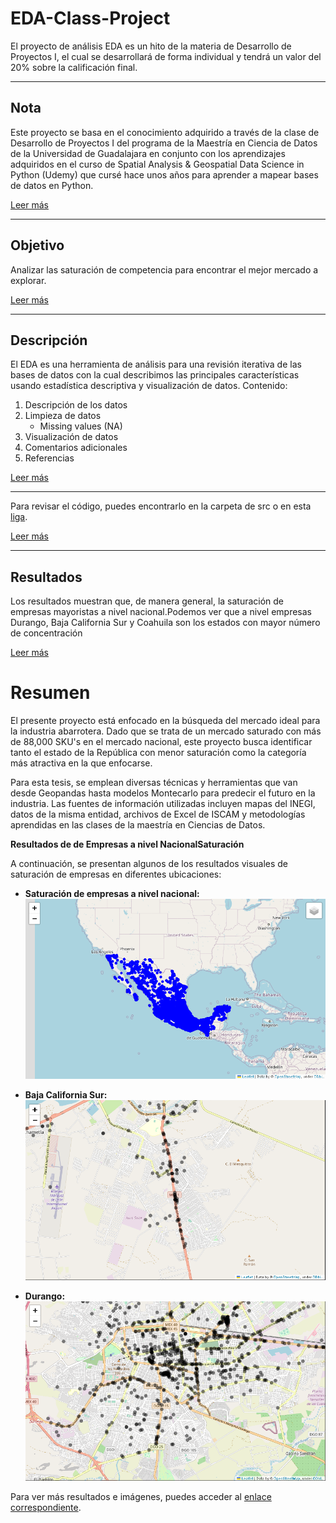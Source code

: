 # EDA-Class-Project

El proyecto de análisis EDA es un hito de la materia de Desarrollo de Proyectos I, el cual se desarrollará de forma individual y tendrá un valor del 20% sobre la calificación final.

---

## Nota

Este proyecto se basa en el conocimiento adquirido a través de la clase de Desarrollo de Proyectos I del programa de la Maestría en Ciencia de Datos de la Universidad de Guadalajara en conjunto con los aprendizajes adquiridos en el curso de Spatial Analysis & Geospatial Data Science in Python (Udemy) que cursé hace unos años para aprender a mapear bases de datos en Python.

[Leer más](https://github.com/miguelrojas1990/EDA-Class-project#Nota)

---

## Objetivo

Analizar las saturación de competencia para encontrar el mejor mercado a explorar.

[Leer más](https://github.com/miguelrojas1990/EDA-Class-project#Objetivo)

---

## Descripción

El EDA es una herramienta de análisis para una revisión iterativa de las bases de datos con la cual describimos las principales características usando estadística descriptiva y visualización de datos. Contenido:

1. Descripción de los datos
2. Limpieza de datos
    - Missing values (NA)
3. Visualización de datos
4. Comentarios adicionales
5. Referencias

[Leer más](https://github.com/miguelrojas1990/EDA-Class-project#Descripción)

---

Para revisar el código, puedes encontrarlo en la carpeta de src o en esta [liga](https://github.com/miguelrojas1990/EDA-Class-project/tree/main/scr).

[Leer más](https://github.com/miguelrojas1990/EDA-Class-project#Resultados)

---

## Resultados

Los resultados muestran que, de manera general, la saturación de empresas mayoristas a nivel nacional.Podemos ver que a nivel empresas Durango, Baja California Sur y Coahuila son los estados con mayor número de concentración

[Leer más](https://github.com/miguelrojas1990/EDA-Class-project#Resultados)

# Resumen

El presente proyecto está enfocado en la búsqueda del mercado ideal para la industria abarrotera. Dado que se trata de un mercado saturado con más de 88,000 SKU's en el mercado nacional, este proyecto busca identificar tanto el estado de la República con menor saturación como la categoría más atractiva en la que enfocarse.

Para esta tesis, se emplean diversas técnicas y herramientas que van desde Geopandas hasta modelos Montecarlo para predecir el futuro en la industria. Las fuentes de información utilizadas incluyen mapas del INEGI, datos de la misma entidad, archivos de Excel de ISCAM y metodologías aprendidas en las clases de la maestría en Ciencias de Datos.

**Resultados de de Empresas a nivel NacionalSaturación**

A continuación, se presentan algunos de los resultados visuales de saturación de empresas en diferentes ubicaciones:

- **Saturación de empresas a nivel nacional:**  
![Saturación Nacional](https://github.com/miguelrojas1990/EDA-Class-project/blob/main/results/Estados%20con%20mayor%20cantidad%20de%20empresas%20mayoristas.PNG)

- **Baja California Sur:**  
![Baja California Sur](https://github.com/miguelrojas1990/EDA-Class-project/blob/main/results/Baja%20sur.PNG)

- **Durango:**  
![Durango](https://github.com/miguelrojas1990/EDA-Class-project/blob/main/results/Durango%20mayorista.PNG)

Para ver más resultados e imágenes, puedes acceder al [enlace correspondiente](https://github.com/miguelrojas1990/EDA-Class-project/tree/main/results).
